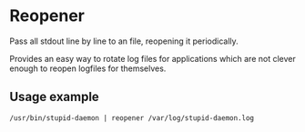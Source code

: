 # Reopener

Pass all stdout line by line to an file, reopening it periodically.

Provides an easy way to rotate log files for applications
which are not clever enough to reopen logfiles for themselves.

## Usage example

    /usr/bin/stupid-daemon | reopener /var/log/stupid-daemon.log
